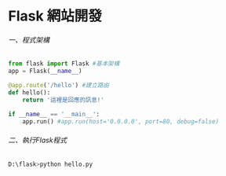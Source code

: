 # Flask 網站開發

###### 一、程式架構

```python
from flask import Flask #基本架構
app = Flask(__name__)

@app.route('/hello') #建立路由
def hello():
    return '這裡是回應的訊息!'

if __name__ == '__main__':
    app.run() #app.run(host='0.0.0.0', port=80, debug=false)
```

###### 二、執行Flask程式

```python
D:\flask>python hello.py
```

